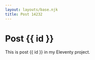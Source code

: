 ```yaml
---
layout: layouts/base.njk
title: Post 14232
---
```


# Post {{ id }}

This is post {{ id }} in my Eleventy project.

